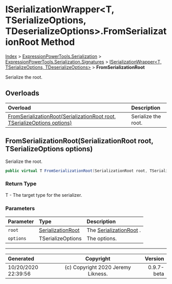 ﻿# ISerializationWrapper&lt;T, TSerializeOptions, TDeserializeOptions>.FromSerializationRoot Method

[Index](../index.md) > [ExpressionPowerTools.Serialization](ExpressionPowerTools.Serialization.a.md) > [ExpressionPowerTools.Serialization.Signatures](ExpressionPowerTools.Serialization.Signatures.n.md) > [ISerializationWrapper<T, TSerializeOptions, TDeserializeOptions>](ExpressionPowerTools.Serialization.Signatures.ISerializationWrapper`3.i.md) > **FromSerializationRoot**

Serialize the root.

## Overloads

| Overload | Description |
| :-- | :-- |
| [FromSerializationRoot(SerializationRoot root, TSerializeOptions options)](#fromserializationrootserializationroot-root-tserializeoptions-options) | Serialize the root. |
## FromSerializationRoot(SerializationRoot root, TSerializeOptions options)

Serialize the root.

```csharp
public virtual T FromSerializationRoot(SerializationRoot root, TSerializeOptions options)
```

### Return Type

T - The target type for the serializer.

### Parameters

| Parameter | Type | Description |
| :-- | :-- | :-- |
| `root` | [SerializationRoot](ExpressionPowerTools.Serialization.Serializers.SerializationRoot.cs.md) | The [SerializationRoot](ExpressionPowerTools.Serialization.Serializers.SerializationRoot.cs.md) . |
| `options` | TSerializeOptions | The options. |



---

| Generated | Copyright | Version |
| :-- | :-: | --: |
| 10/20/2020 22:39:56 | (c) Copyright 2020 Jeremy Likness. | 0.9.7-beta |
